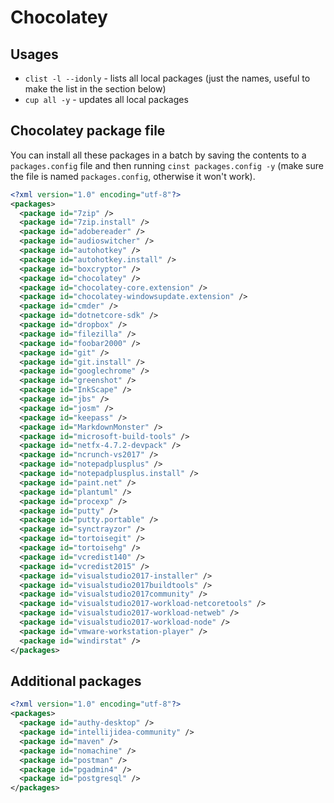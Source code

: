 # Chocolatey

## Usages
- `clist -l --idonly` - lists all local packages (just the names, useful to make the list in the section below)
- `cup all -y` - updates all local packages

## Chocolatey package file

You can install all these packages in a batch by saving the contents to a `packages.config` file and then running `cinst packages.config -y` (make sure the file is named `packages.config`, otherwise it won't work).

```xml
<?xml version="1.0" encoding="utf-8"?>
<packages>
  <package id="7zip" />
  <package id="7zip.install" />
  <package id="adobereader" />
  <package id="audioswitcher" />
  <package id="autohotkey" />
  <package id="autohotkey.install" />
  <package id="boxcryptor" />
  <package id="chocolatey" />
  <package id="chocolatey-core.extension" />
  <package id="chocolatey-windowsupdate.extension" />
  <package id="cmder" />
  <package id="dotnetcore-sdk" />
  <package id="dropbox" />
  <package id="filezilla" />
  <package id="foobar2000" />
  <package id="git" />
  <package id="git.install" />
  <package id="googlechrome" />
  <package id="greenshot" />
  <package id="InkScape" />
  <package id="jbs" />
  <package id="josm" />
  <package id="keepass" />
  <package id="MarkdownMonster" />
  <package id="microsoft-build-tools" />
  <package id="netfx-4.7.2-devpack" />
  <package id="ncrunch-vs2017" />
  <package id="notepadplusplus" />
  <package id="notepadplusplus.install" />
  <package id="paint.net" />
  <package id="plantuml" />
  <package id="procexp" />
  <package id="putty" />
  <package id="putty.portable" />
  <package id="synctrayzor" />
  <package id="tortoisegit" />
  <package id="tortoisehg" />
  <package id="vcredist140" />
  <package id="vcredist2015" />
  <package id="visualstudio2017-installer" />
  <package id="visualstudio2017buildtools" />
  <package id="visualstudio2017community" />
  <package id="visualstudio2017-workload-netcoretools" />
  <package id="visualstudio2017-workload-netweb" />
  <package id="visualstudio2017-workload-node" />
  <package id="vmware-workstation-player" />
  <package id="windirstat" />
</packages>
```

## Additional packages

```xml
<?xml version="1.0" encoding="utf-8"?>
<packages>
  <package id="authy-desktop" />
  <package id="intellijidea-community" />
  <package id="maven" />
  <package id="nomachine" />
  <package id="postman" />
  <package id="pgadmin4" />
  <package id="postgresql" />
</packages>
```
